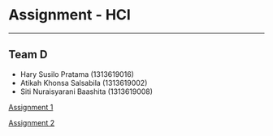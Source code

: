 # Assignment - HCI
----------------------
## Team D ##
-	Hary Susilo Pratama 		(1313619016)
-	Atikah Khonsa Salsabila 	(1313619002)
-	Siti Nuraisyarani Baashita	 (1313619008)

[Assignment 1](https://github.com/Nia2311/Assignment-Interaksi-Manusia/tree/hw1)

[Assignment 2](https://github.com/Nia2311/Assignment-Interaksi-Manusia/tree/hw2)



